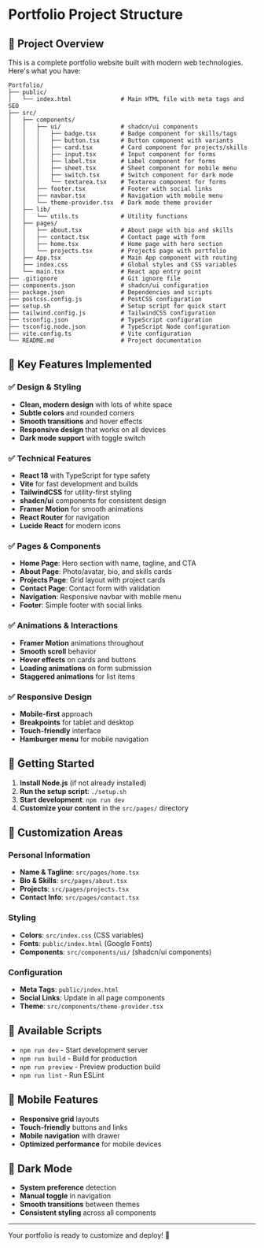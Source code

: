 # Portfolio Project Structure

## 📁 Project Overview

This is a complete portfolio website built with modern web technologies. Here's what you have:

```
Portfolio/
├── public/
│   └── index.html              # Main HTML file with meta tags and SEO
├── src/
│   ├── components/
│   │   ├── ui/                 # shadcn/ui components
│   │   │   ├── badge.tsx       # Badge component for skills/tags
│   │   │   ├── button.tsx      # Button component with variants
│   │   │   ├── card.tsx        # Card component for projects/skills
│   │   │   ├── input.tsx       # Input component for forms
│   │   │   ├── label.tsx       # Label component for forms
│   │   │   ├── sheet.tsx       # Sheet component for mobile menu
│   │   │   ├── switch.tsx      # Switch component for dark mode
│   │   │   └── textarea.tsx    # Textarea component for forms
│   │   ├── footer.tsx          # Footer with social links
│   │   ├── navbar.tsx          # Navigation with mobile menu
│   │   └── theme-provider.tsx  # Dark mode theme provider
│   ├── lib/
│   │   └── utils.ts            # Utility functions
│   ├── pages/
│   │   ├── about.tsx           # About page with bio and skills
│   │   ├── contact.tsx         # Contact page with form
│   │   ├── home.tsx            # Home page with hero section
│   │   └── projects.tsx        # Projects page with portfolio
│   ├── App.tsx                 # Main App component with routing
│   ├── index.css               # Global styles and CSS variables
│   └── main.tsx                # React app entry point
├── .gitignore                  # Git ignore file
├── components.json             # shadcn/ui configuration
├── package.json                # Dependencies and scripts
├── postcss.config.js           # PostCSS configuration
├── setup.sh                    # Setup script for quick start
├── tailwind.config.js          # TailwindCSS configuration
├── tsconfig.json               # TypeScript configuration
├── tsconfig.node.json          # TypeScript Node configuration
├── vite.config.ts              # Vite configuration
└── README.md                   # Project documentation
```

## 🎨 Key Features Implemented

### ✅ Design & Styling
- **Clean, modern design** with lots of white space
- **Subtle colors** and rounded corners
- **Smooth transitions** and hover effects
- **Responsive design** that works on all devices
- **Dark mode support** with toggle switch

### ✅ Technical Features
- **React 18** with TypeScript for type safety
- **Vite** for fast development and builds
- **TailwindCSS** for utility-first styling
- **shadcn/ui** components for consistent design
- **Framer Motion** for smooth animations
- **React Router** for navigation
- **Lucide React** for modern icons

### ✅ Pages & Components
- **Home Page**: Hero section with name, tagline, and CTA
- **About Page**: Photo/avatar, bio, and skills cards
- **Projects Page**: Grid layout with project cards
- **Contact Page**: Contact form with validation
- **Navigation**: Responsive navbar with mobile menu
- **Footer**: Simple footer with social links

### ✅ Animations & Interactions
- **Framer Motion** animations throughout
- **Smooth scroll** behavior
- **Hover effects** on cards and buttons
- **Loading animations** on form submission
- **Staggered animations** for list items

### ✅ Responsive Design
- **Mobile-first** approach
- **Breakpoints** for tablet and desktop
- **Touch-friendly** interface
- **Hamburger menu** for mobile navigation

## 🚀 Getting Started

1. **Install Node.js** (if not already installed)
2. **Run the setup script**: `./setup.sh`
3. **Start development**: `npm run dev`
4. **Customize your content** in the `src/pages/` directory

## 🎯 Customization Areas

### Personal Information
- **Name & Tagline**: `src/pages/home.tsx`
- **Bio & Skills**: `src/pages/about.tsx`
- **Projects**: `src/pages/projects.tsx`
- **Contact Info**: `src/pages/contact.tsx`

### Styling
- **Colors**: `src/index.css` (CSS variables)
- **Fonts**: `public/index.html` (Google Fonts)
- **Components**: `src/components/ui/` (shadcn/ui components)

### Configuration
- **Meta Tags**: `public/index.html`
- **Social Links**: Update in all page components
- **Theme**: `src/components/theme-provider.tsx`

## 🔧 Available Scripts

- `npm run dev` - Start development server
- `npm run build` - Build for production
- `npm run preview` - Preview production build
- `npm run lint` - Run ESLint

## 📱 Mobile Features

- **Responsive grid** layouts
- **Touch-friendly** buttons and links
- **Mobile navigation** with drawer
- **Optimized performance** for mobile devices

## 🎨 Dark Mode

- **System preference** detection
- **Manual toggle** in navigation
- **Smooth transitions** between themes
- **Consistent styling** across all components

---

Your portfolio is ready to customize and deploy! 🚀 
